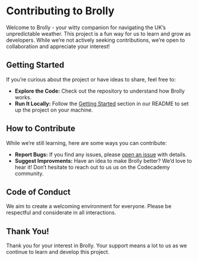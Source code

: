 # Contributing to Brolly

Welcome to Brolly - your witty companion for navigating the UK’s unpredictable weather. This project is a fun way for us to learn and grow as developers. While we’re not actively seeking contributions, we’re open to collaboration and appreciate your interest!

## Getting Started

If you’re curious about the project or have ideas to share, feel free to:

* **Explore the Code:** Check out the repository to understand how Brolly works.
* **Run It Locally:** Follow the [Getting Started](https://github.com/samwilsonme/brolly/blob/main/README.md) section in our README to set up the project on your machine.

## How to Contribute

While we’re still learning, here are some ways you can contribute:

* **Report Bugs:** If you find any issues, please [open an issue](https://github.com/samwilsonme/brolly/issues) with details.
* **Suggest Improvments:** Have an idea to make Brolly better? We’d love to hear it! Don’t hesitate to reach out to us us on the Codecademy community.

## Code of Conduct

We aim to create a welcoming environment for everyone. Please be respectful and considerate in all interactions.

## Thank You!

Thank you for your interest in Brolly. Your support means a lot to us as we continue to learn and develop this project.
